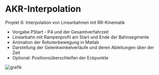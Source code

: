# AKR-Interpolation
Projekt 6: Interpolation von Linearbahnen mit RR-Kinematik

- Vorgabe PStart - P4 und der Gesamtverfahrzeit
- Linearbahn mit Rampenprofil am Start und Ende der Bahnsegmente
- Animation der Roboterbewegung in Matlab
- Darstellung der Gelenkwinkelverläufe und deren Ableitungen über der Zeit
- Optional: Positionsüberschleifen der Eckpunkte

![grafik](https://github.com/Tim-Keicher/AKR-Interpolation/assets/61784648/43df6188-9af8-4021-a3be-c4a94ad7a1d6)
